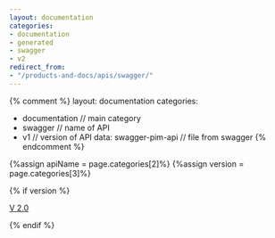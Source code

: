 ```yaml
---
layout: documentation
categories:
- documentation
- generated
- swagger
- v2
redirect_from:
- "/products-and-docs/apis/swagger/"
---
```


{% comment %}
  layout: documentation
  categories:
  - documentation                   // main category
  - swagger                         // name of API
  - v1                              // version of API
  data: swagger-pim-api             // file from swagger
{% endcomment %}

{%assign apiName = page.categories[2]%}
{%assign version = page.categories[3]%}

{% if version %}
<p class="version-button article {% if version == 'v2' %}active{% endif %}" style="margin-right: 0px;">
    <a href="/products-and-docs/apis/{{apiName}}/v2/">V 2.0</a>
</p>
{% endif %}
